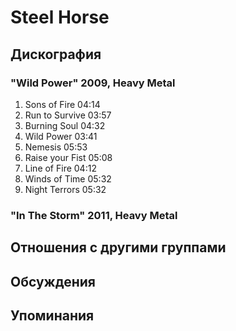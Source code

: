 # Steel Horse



## Дискография

### "Wild Power" 2009, Heavy Metal

1. Sons of Fire  04:14   
2. Run to Survive  03:57   
3. Burning Soul  04:32   
4. Wild Power  03:41 
5. Nemesis  05:53   
6. Raise your Fist  05:08 
7. Line of Fire  04:12 
8. Winds of Time  05:32
9. Night Terrors  05:32 

### "In The Storm" 2011, Heavy Metal




## Отношения с другими группами


## Обсуждения


## Упоминания

